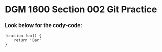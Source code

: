 # DGM 1600 Section 002 Git Practice

### Look below for the cody-code:

```javasript
function foo() {
    return 'Bar'
}
```